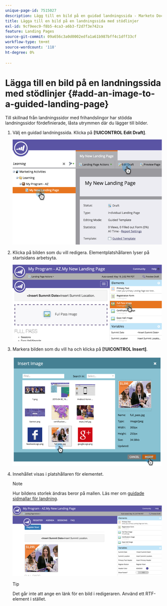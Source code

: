 ```yaml
---
unique-page-id: 7515027
description: Lägg till en bild på en guidad landningssida - Marketo Docs - produktdokumentation
title: Lägga till en bild på en landningssida med stödlinjer
exl-id: 9cf9eec9-f8b5-4ca3-a6b3-f2d7f3e742ca
feature: Landing Pages
source-git-commit: 09a656c3a0d0002edfa1a61b987bff4c1dff33cf
workflow-type: tm+mt
source-wordcount: '118'
ht-degree: 0%

---
```


# Lägga till en bild på en landningssida med stödlinjer {#add-an-image-to-a-guided-landing-page}

Till skillnad från landningssidor med frihandslingor har stödda landningssidor fördefinierade, låsta utrymmen där du lägger till bilder.

1. Välj en guidad landningssida. Klicka på **[!UICONTROL Edit Draft]**.

   ![](assets/image2015-5-19-14-3a1-3a26.png)

1. Klicka på bilden som du vill redigera. Elementplatshållaren lyser på startsidans arbetsyta.

   ![](assets/image2015-5-19-14-3a4-3a29.png)

1. Markera bilden som du vill ha och klicka på **[!UICONTROL Insert]**.

   ![](assets/image2015-5-20-10-3a37-3a33.png)

1. Innehållet visas i platshållaren för elementet.

   >[!NOTE]
   >
   >Hur bildens storlek ändras beror på mallen. Läs mer om [guidade sidmallar för landning](/help/marketo/product-docs/demand-generation/landing-pages/landing-page-templates/create-a-guided-landing-page-template.md).

   ![](assets/image2015-5-20-10-3a39-3a34.png)

   >[!TIP]
   >
   >Det går inte att ange en länk för en bild i redigeraren. Använd ett RTF-element i stället.
